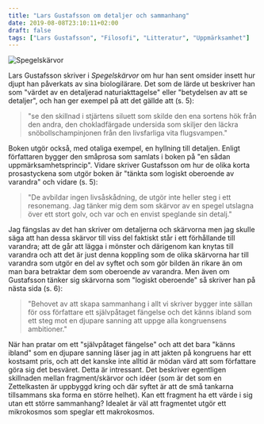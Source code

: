 ```yaml
---
title: "Lars Gustafsson om detaljer och sammanhang"
date: 2019-08-08T23:10:11+02:00
draft: false
tags: ["Lars Gustafsson", "Filosofi", "Litteratur", "Uppmärksamhet"]
---
```


![Spegelskärvor](/images/spegelskärvor.png)

Lars Gustafsson skriver i _Spegelskärvor_ om hur han sent omsider insett hur djupt han påverkats av sina biologilärare. Det som de lärde ut beskriver han som  "värdet av en detaljerad naturiakttagelse" eller "betydelsen av att se detaljer", och han ger exempel på att det gällde att (s. 5):

> "se den skillnad i stjärtens siluett som skilde den ena sortens hök från den andra,
> den chokladfärgade undersida som skiljer den läckra snöbollschampinjonen från
> den livsfarliga vita flugsvampen."

Boken utgör också, med otaliga exempel, en hyllning till detaljen. Enligt författaren bygger den småprosa som samlats i boken på "en sådan uppmärksamhetsprincip". Vidare skriver Gustafsson om hur de olika korta prosastyckena som utgör boken är "tänkta som logiskt oberoende av varandra" och vidare (s. 5):

> "De avbildar ingen livsåskådning, de utgör inte heller steg i ett resonemang. Jag tänker mig dem som skärvor av en spegel utslagna över ett stort golv, och var och en envist speglande sin detalj."

Jag fängslas av det han skriver om detaljerna och skärvorna men jag skulle säga att han dessa skärvor till viss del faktiskt står i ett förhållande till varandra; att de går att lägga i mönster och därigenom kan knytas till varandra och att det är just denna koppling som de olika skärvorna har till varandra som utgör en del av syftet och som gör bilden än rikare än om man bara betraktar dem som oberoende av varandra. Men även om Gustafsson tänker sig skärvorna som "logiskt oberoende" så skriver han på nästa sida (s. 6):

>"Behovet av att skapa sammanhang i allt vi skriver bygger inte sällan för oss författare ett självpåtaget fängelse och det känns ibland som ett steg mot en djupare sanning att uppge alla kongruensens ambitioner."

När han pratar om ett "självpåtaget fängelse" och att det bara "känns ibland" som en djupare sanning läser jag in att jakten på kongruens har ett kostsamt pris, och att det kanske inte alltid är mödan värd att som författare göra sig det besväret. Detta är intressant. Det beskriver egentligen skillnaden mellan fragment/skärvor och idéer (som är det som en Zettelkasten är uppbyggd kring och där syftet är att de små tankarna tillsammans ska forma en större helhet). Kan ett fragment ha ett värde i sig utan ett större sammanhang? Idealet är väl att fragmentet utgör ett mikrokosmos som speglar ett makrokosmos.


<!-- Finns viss likhet med Rokkans teori om detaljernas respektive modellernas tyranni som ju med lite god vilja kan sägas vara motsvarigheten inom vetenskap:
[[201812101729 - Social sciences vs. Humanities]] -->
